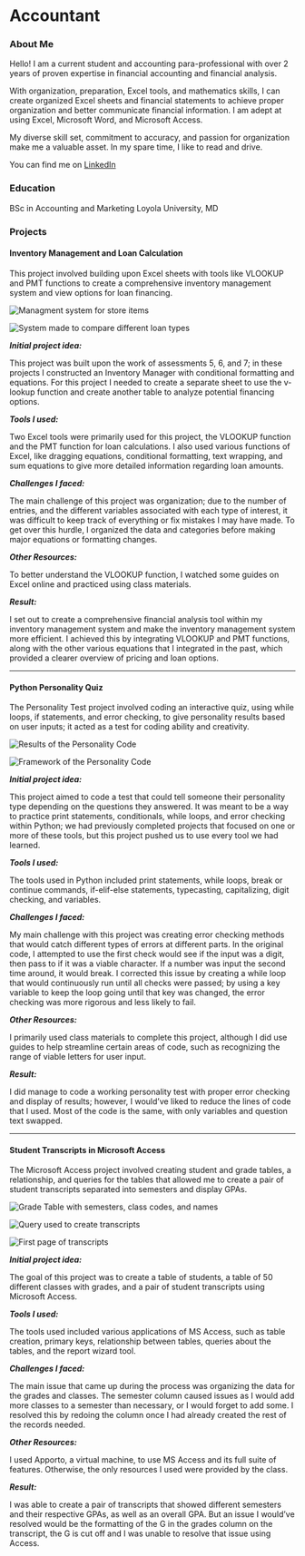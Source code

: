# Accountant

### About Me 
Hello! I am a current student and accounting para-professional with over 2 years of proven expertise in financial accounting and financial analysis.  
 
With organization, preparation, Excel tools, and mathematics skills, I can create organized Excel sheets and financial statements to achieve proper organization and better communicate financial information. I am adept at using Excel, Microsoft Word, and Microsoft Access.  

My diverse skill set, commitment to accuracy, and passion for organization make me a valuable asset.  In my spare time, I like to read and drive.  
 
You can find me on [LinkedIn](www.linkedin.com/in/umar-nawaz-0aa253327)

### Education 
BSc in Accounting and Marketing
Loyola University, MD

### Projects

#### Inventory Management and Loan Calculation

This project involved building upon Excel sheets with tools like VLOOKUP and PMT functions to create a comprehensive inventory management system and view options for loan financing.

 ![Managment system for store items](/Images/ExcelProject/InventoryManagment.png)
 
 ![System made to compare different loan types](/Images/ExcelProject/InventoryLoan.png)

***Initial project idea:***  
 
This project was built upon the work of assessments 5, 6, and 7; in these projects I constructed an Inventory Manager with conditional formatting and equations. For this project I needed to create a separate sheet to use the v-lookup function and create another table to analyze potential financing options.   

***Tools I used:***

Two Excel tools were primarily used for this project, the VLOOKUP function and the PMT function for loan calculations. I also used various functions of Excel, like dragging equations, conditional formatting, text wrapping, and sum equations to give more detailed information regarding loan amounts.   

***Challenges I faced:***

The main challenge of this project was organization; due to the number of entries, and the different variables associated with each type of interest, it was difficult to keep track of everything or fix mistakes I may have made. To get over this hurdle, I organized the data and categories before making major equations or formatting changes. 

***Other Resources:*** 

To better understand the VLOOKUP function, I watched some guides on Excel online and practiced using class materials. 

***Result:*** 

I set out to create a comprehensive financial analysis tool within my inventory management system and make the inventory management system more efficient. I achieved this by integrating VLOOKUP and PMT functions, along with the other various equations that I integrated in the past, which provided a clearer overview of pricing and loan options. 

***
#### Python Personality Quiz

The Personality Test project involved coding an interactive quiz, using while loops, if statements, and error checking, to give personality results based on user inputs; it acted as a test for coding ability and creativity.  
 
 ![Results of the Personality Code](/Images/CodingProject/Ran_code.png)
 
 ![Framework of the Personality Code](/Images/CodingProject/CODEFrame.png)

***Initial project idea:***  

This project aimed to code a test that could tell someone their personality type depending on the questions they answered. It was meant to be a way to practice print statements, conditionals, while loops, and error checking within Python; we had previously completed projects that focused on one or more of these tools, but this project pushed us to use every tool we had learned.  

***Tools I used:*** 

The tools used in Python included print statements, while loops, break or continue commands, if-elif-else statements, typecasting, capitalizing, digit checking, and variables. 

***Challenges I faced:***

My main challenge with this project was creating error checking methods that would catch different types of errors at different parts. In the original code, I attempted to use the first check would see if the input was a digit, then pass to if it was a viable character. If a number was input the second time around, it would break. I corrected this issue by creating a while loop that would continuously run until all checks were passed; by using a key variable to keep the loop going until that key was changed, the error checking was more rigorous and less likely to fail. 

***Other Resources:***  

I primarily used class materials to complete this project, although I did use guides to help streamline certain areas of code, such as recognizing the range of viable letters for user input.  

***Result:***

I did manage to code a working personality test with proper error checking and display of results; however, I would’ve liked to reduce the lines of code that I used. Most of the code is the same, with only variables and question text swapped.  

***
#### Student Transcripts in Microsoft Access

The Microsoft Access project involved creating student and grade tables, a relationship, and queries for the tables that allowed me to create a pair of student transcripts separated into semesters and display GPAs.  
 
 ![Grade Table with semesters, class codes, and names](/Images/AccessProject/GradeTable.png)
 
 ![Query used to create transcripts](/Images/AccessProject/Querys.png)
 
 ![First page of transcripts](/Images/AccessProject/Transcript.png)

***Initial project idea:***  

The goal of this project was to create a table of students, a table of 50 different classes with grades, and a pair of student transcripts using Microsoft Access.  

***Tools I used:***  

The tools used included various applications of MS Access, such as table creation, primary keys, relationship between tables, queries about the tables, and the report wizard tool.  

***Challenges I faced:*** 

The main issue that came up during the process was organizing the data for the grades and classes. The semester column caused issues as I would add more classes to a semester than necessary, or I would forget to add some. I resolved this by redoing the column once I had already created the rest of the records needed. 

***Other Resources:***  

I used Apporto, a virtual machine, to use MS Access and its full suite of features. Otherwise, the only resources I used were provided by the class.  

***Result:***

I was able to create a pair of transcripts that showed different semesters and their respective GPAs, as well as an overall GPA. But an issue I would’ve resolved would be the formatting of the G in the grades column on the transcript, the G is cut off and I was unable to resolve that issue using Access.
